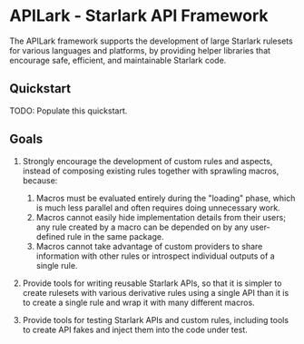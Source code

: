 # APILark - Starlark API Framework

The APILark framework supports the development of large Starlark rulesets for
various languages and platforms, by providing helper libraries that encourage
safe, efficient, and maintainable Starlark code.

## Quickstart

TODO: Populate this quickstart.

## Goals

1.  Strongly encourage the development of custom rules and aspects, instead of
    composing existing rules together with sprawling macros, because:

    1.  Macros must be evaluated entirely during the "loading" phase, which is
        much less parallel and often requires doing unnecessary work.
    2.  Macros cannot easily hide implementation details from their users; any
        rule created by a macro can be depended on by any user-defined rule in
        the same package.
    3.  Macros cannot take advantage of custom providers to share information
        with other rules or introspect individual outputs of a single rule.

2.  Provide tools for writing reusable Starlark APIs, so that it is simpler to
    create rulesets with various derivative rules using a single API than it is
    to create a single rule and wrap it with many different macros.

3.  Provide tools for testing Starlark APIs and custom rules, including tools to
    create API fakes and inject them into the code under test.
